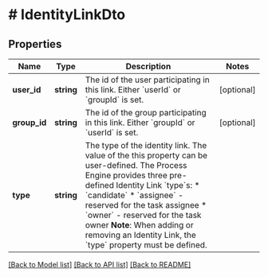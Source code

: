 # # IdentityLinkDto

## Properties

Name | Type | Description | Notes
------------ | ------------- | ------------- | -------------
**user_id** | **string** | The id of the user participating in this link. Either &#x60;userId&#x60; or &#x60;groupId&#x60; is set. | [optional] 
**group_id** | **string** | The id of the group participating in this link. Either &#x60;groupId&#x60; or &#x60;userId&#x60; is set. | [optional] 
**type** | **string** | The type of the identity link. The value of the this property can be user-defined. The Process Engine provides three pre-defined Identity Link &#x60;type&#x60;s:  * &#x60;candidate&#x60; * &#x60;assignee&#x60; - reserved for the task assignee * &#x60;owner&#x60; - reserved for the task owner  **Note**: When adding or removing an Identity Link, the &#x60;type&#x60; property must be defined. | 

[[Back to Model list]](../../README.md#documentation-for-models) [[Back to API list]](../../README.md#documentation-for-api-endpoints) [[Back to README]](../../README.md)


